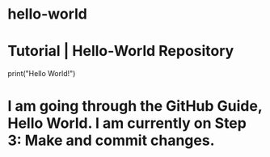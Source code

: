 # hello-world
# Tutorial | Hello-World Repository

print("Hello World!")

# I am going through the GitHub Guide, Hello World. I am currently on Step 3: Make and commit changes.
